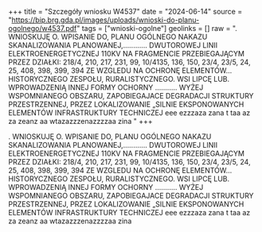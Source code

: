 +++
title = "Szczegóły wniosku W4537"
date = "2024-06-14"
source = "https://bip.brg.gda.pl/images/uploads/wnioski-do-planu-ogolnego/w4537.pdf"
tags = ["wnioski-ogolne"]
geolinks = []
raw = ". WNIOSKUJĘ O. WPISANIE DO, PLANU OGÓLNEGO NAKAZU SKANALIZOWANIA PLANOWANEJ,............ DWUTOROWEJ LINII ELEKTROENERGETYCZNEJ 110KV NA FRAGMENCIE PRZEBIEGAJĄCYM PRZEZ DZIAŁKI: 218/4, 210, 217, 231, 99, 10/4135, 136, 150, 23/4, 23/5, 24, 25, 408, 398, 399, 394 ZE WZGLEDU NA OCHRONĘ ELEMENTÓW... HISTORYCZNEGO ZESPOŁU, RURALISTYCZNEGO. WSI LIPCĘ LUB. WPROWADZENIĄ INNEJ FORMY OCHORNY ........... WYŻEJ WSPOMNIANEGO OBSZARU, ZAPOBIEGAJACE DEGRADACJI STRUKTURY PRZESTRZENNEJ, PRZEZ LOKALIZOWANIE „SILNIE EKSPONOWANYCH ELEMENTÓW INFRASTRUKTURY TECHNICZEJ eee ezzzaza zana t taa az za zeanz aa wtazazzzenazzzzaa zina "
+++

. WNIOSKUJĘ O. WPISANIE DO, PLANU OGÓLNEGO NAKAZU SKANALIZOWANIA PLANOWANEJ,............
DWUTOROWEJ LINII ELEKTROENERGETYCZNEJ 110KV NA FRAGMENCIE PRZEBIEGAJĄCYM PRZEZ DZIAŁKI:
218/4, 210, 217, 231, 99, 10/4135, 136, 150, 23/4, 23/5, 24, 25, 408, 398, 399, 394 ZE WZGLEDU NA OCHRONĘ ELEMENTÓW...
HISTORYCZNEGO ZESPOŁU, RURALISTYCZNEGO. WSI LIPCĘ LUB. WPROWADZENIĄ INNEJ FORMY OCHORNY ...........
WYŻEJ WSPOMNIANEGO OBSZARU, ZAPOBIEGAJACE DEGRADACJI STRUKTURY PRZESTRZENNEJ, PRZEZ LOKALIZOWANIE
„SILNIE EKSPONOWANYCH ELEMENTÓW INFRASTRUKTURY TECHNICZEJ eee ezzzaza zana t taa az za zeanz aa wtazazzzenazzzzaa zina



